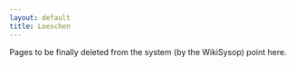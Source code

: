 ```yaml
---
layout: default
title: Loeschen
---
```


Pages to be finally deleted from the system (by the WikiSysop) point here.
